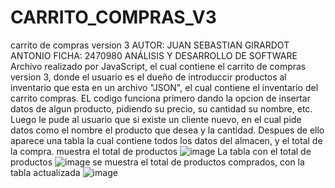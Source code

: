 # CARRITO_COMPRAS_V3
carrito de compras version 3
AUTOR: JUAN SEBASTIAN GIRARDOT ANTONIO 
FICHA: 2470980 ANÁLISIS Y DESARROLLO DE SOFTWARE
Archivo realizado por JavaScript, el cual contiene el carrito de compras version 3, donde el usuario es el dueño de introduccir productos al inventario que esta en un archivo "JSON", el cual contiene el inventario del carrito compras. EL codigo funciona primero dando la opcion de insertar datos de algun producto, pidiendo su precio, su cantidad su nombre, etc. Luego le pude al usuario que si existe un cliente nuevo, en el cual pide datos como el nombre el producto que desea y la cantidad.
Despues de ello aparece una tabla la cual contiene todos los datos del almacen, y el total de la compra.
muestra el total de productos
![image](https://user-images.githubusercontent.com/101753244/176062782-f171c44b-a6e0-4a88-9de0-a63ad0fd22ad.png)
La tabla con el total de productos 
![image](https://user-images.githubusercontent.com/101753244/176062985-4af69a8c-375b-4135-8eaf-f2323bddaf45.png)
se muestra el total de productos comprados, con la tabla actualizada
![image](https://user-images.githubusercontent.com/101753244/176063036-91ecb6a1-c070-450f-b93b-00153f6715e7.png)




